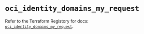 # `oci_identity_domains_my_request`

Refer to the Terraform Registory for docs: [`oci_identity_domains_my_request`](https://registry.terraform.io/providers/oracle/oci/6.18.0/docs/resources/identity_domains_my_request).
